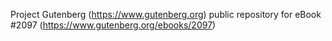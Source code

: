 Project Gutenberg (https://www.gutenberg.org) public repository for eBook #2097 (https://www.gutenberg.org/ebooks/2097)
